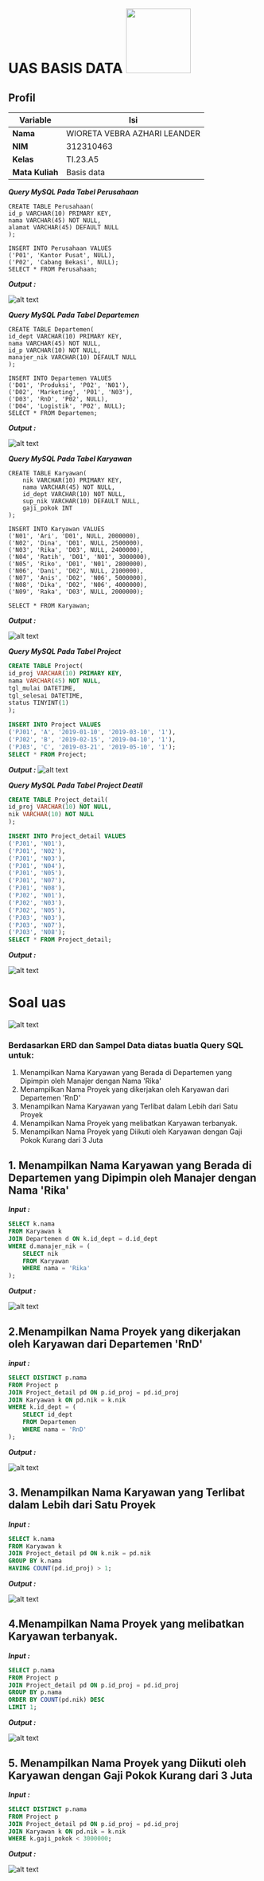# UAS BASIS DATA <img src=https://logos-download.com/wp-content/uploads/2016/05/MySQL_logo_logotype.png width="130px" >


## Profil
| Variable | Isi |
| -------- | --- |
| **Nama** | WIORETA VEBRA AZHARI LEANDER|
| **NIM** | 312310463 |
| **Kelas** | TI.23.A5 |
| **Mata Kuliah** | Basis data |

***Query MySQL Pada Tabel Perusahaan***

```
CREATE TABLE Perusahaan(
id_p VARCHAR(10) PRIMARY KEY,
nama VARCHAR(45) NOT NULL,
alamat VARCHAR(45) DEFAULT NULL
);

INSERT INTO Perusahaan VALUES
('P01', 'Kantor Pusat', NULL),
('P02', 'Cabang Bekasi', NULL);
SELECT * FROM Perusahaan;
```

***Output :***

![alt text](gambar/Uas1.png)


***Query MySQL Pada Tabel Departemen***

```
CREATE TABLE Departemen(
id_dept VARCHAR(10) PRIMARY KEY,
nama VARCHAR(45) NOT NULL,
id_p VARCHAR(10) NOT NULL,
manajer_nik VARCHAR(10) DEFAULT NULL
);

INSERT INTO Departemen VALUES
('D01', 'Produksi', 'P02', 'N01'),
('D02', 'Marketing', 'P01', 'N03'),
('D03', 'RnD', 'P02', NULL),
('D04', 'Logistik', 'P02', NULL);
SELECT * FROM Departemen;
```

***Output :***

![alt text](gambar/Uas2.png)


***Query MySQL Pada Tabel Karyawan***

```
CREATE TABLE Karyawan(
    nik VARCHAR(10) PRIMARY KEY,
    nama VARCHAR(45) NOT NULL,
    id_dept VARCHAR(10) NOT NULL,
    sup_nik VARCHAR(10) DEFAULT NULL,
    gaji_pokok INT
);

INSERT INTO Karyawan VALUES
('N01', 'Ari', 'D01', NULL, 2000000),
('N02', 'Dina', 'D01', NULL, 2500000),
('N03', 'Rika', 'D03', NULL, 2400000),
('N04', 'Ratih', 'D01', 'N01', 3000000),
('N05', 'Riko', 'D01', 'N01', 2800000),
('N06', 'Dani', 'D02', NULL, 2100000),
('N07', 'Anis', 'D02', 'N06', 5000000),
('N08', 'Dika', 'D02', 'N06', 4000000),
('N09', 'Raka', 'D03', NULL, 2000000);

SELECT * FROM Karyawan;
```

***Output :***

![alt text](gambar/Uas3.png)


***Query MySQL Pada Tabel Project***

```sql
CREATE TABLE Project(
id_proj VARCHAR(10) PRIMARY KEY,
nama VARCHAR(45) NOT NULL,
tgl_mulai DATETIME,
tgl_selesai DATETIME,
status TINYINT(1)
);

INSERT INTO Project VALUES
('PJ01', 'A', '2019-01-10', '2019-03-10', '1'),
('PJ02', 'B', '2019-02-15', '2019-04-10', '1'),
('PJ03', 'C', '2019-03-21', '2019-05-10', '1');
SELECT * FROM Project;
```

***Output :***
![alt text](gambar/Uas4.png)



***Query MySQL Pada Tabel Project Deatil***

```sql
CREATE TABLE Project_detail(
id_proj VARCHAR(10) NOT NULL,
nik VARCHAR(10) NOT NULL
);

INSERT INTO Project_detail VALUES
('PJ01', 'N01'),
('PJ01', 'N02'),
('PJ01', 'N03'),
('PJ01', 'N04'),
('PJ01', 'N05'),
('PJ01', 'N07'),
('PJ01', 'N08'),
('PJ02', 'N01'),
('PJ02', 'N03'),
('PJ02', 'N05'),
('PJ03', 'N03'),
('PJ03', 'N07'),
('PJ03', 'N08');
SELECT * FROM Project_detail;
```

***Output :***

![alt text](gambar/Uas5.png)



# Soal uas
![alt text](<gambar/Soal UAS.png>)

### Berdasarkan ERD dan Sampel Data diatas buatla Query SQL untuk:
1. Menampilkan Nama Karyawan yang Berada di Departemen yang Dipimpin
oleh Manajer dengan Nama 'Rika'
2. Menampilkan Nama Proyek yang dikerjakan oleh Karyawan dari
Departemen 'RnD'
3. Menampilkan Nama Karyawan yang Terlibat dalam Lebih dari Satu Proyek
4. Menampilkan Nama Proyek yang melibatkan Karyawan terbanyak.
5. Menampilkan Nama Proyek yang Diikuti oleh Karyawan dengan Gaji Pokok
Kurang dari 3 Juta



## 1. Menampilkan Nama Karyawan yang Berada di Departemen yang Dipimpin oleh Manajer dengan Nama 'Rika'

***Input :***

```sql
SELECT k.nama 
FROM Karyawan k
JOIN Departemen d ON k.id_dept = d.id_dept
WHERE d.manajer_nik = (
    SELECT nik 
    FROM Karyawan 
    WHERE nama = 'Rika'
);
```
***Output :***

![alt text](gambar/Uas6.png)

## 2.Menampilkan Nama Proyek yang dikerjakan oleh Karyawan dari Departemen 'RnD'
***input :***

```sql
SELECT DISTINCT p.nama 
FROM Project p
JOIN Project_detail pd ON p.id_proj = pd.id_proj
JOIN Karyawan k ON pd.nik = k.nik
WHERE k.id_dept = (
    SELECT id_dept 
    FROM Departemen 
    WHERE nama = 'RnD'
);
```

***Output :***

![alt text](gambar/Uas7.png)

## 3. Menampilkan Nama Karyawan yang Terlibat dalam Lebih dari Satu Proyek 

***Input :***

```sql
SELECT k.nama 
FROM Karyawan k
JOIN Project_detail pd ON k.nik = pd.nik
GROUP BY k.nama
HAVING COUNT(pd.id_proj) > 1;
```

***Output :***

![alt text](gambar/Uas8.png)

## 4.Menampilkan Nama Proyek yang melibatkan Karyawan terbanyak.
***Input :***

```SQL
SELECT p.nama 
FROM Project p
JOIN Project_detail pd ON p.id_proj = pd.id_proj
GROUP BY p.nama
ORDER BY COUNT(pd.nik) DESC
LIMIT 1;
```

***Output :***

![alt text](gambar/Uas9.png)

## 5. Menampilkan Nama Proyek yang Diikuti oleh Karyawan dengan Gaji Pokok Kurang dari 3 Juta

***Input :***

```sql
SELECT DISTINCT p.nama 
FROM Project p
JOIN Project_detail pd ON p.id_proj = pd.id_proj
JOIN Karyawan k ON pd.nik = k.nik
WHERE k.gaji_pokok < 3000000;
```

***Output :***

![alt text](gambar/Uas10.png)
